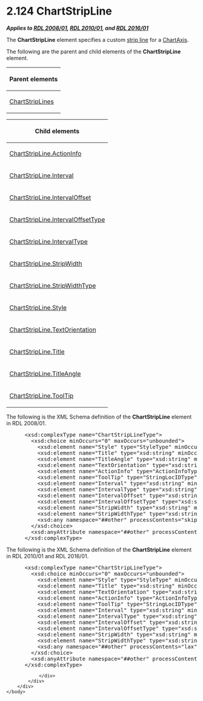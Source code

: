 <html dir="LTR" xmlns:mshelp="http://msdn.microsoft.com/mshelp" xmlns:ddue="http://ddue.schemas.microsoft.com/authoring/2003/5" xmlns:xlink="http://www.w3.org/1999/xlink" xmlns:tool="http://www.microsoft.com/tooltip">
    <head>
        <meta http-equiv="Content-Type" content="text/html; CHARSET=utf-8"></meta>
        <meta name="save" content="history"></meta>
        <title>2.124 ChartStripLine</title>
        <xml>
            <mshelp:toctitle title="2.124 ChartStripLine"></mshelp:toctitle>
            <mshelp:rltitle title="[MS-RDL]: ChartStripLine"></mshelp:rltitle>
            <mshelp:keyword index="A" term="4b96c12c-5a8d-4335-b76c-da86e7328c63"></mshelp:keyword>
            <mshelp:attr name="DCSext.ContentType" value="open specification"></mshelp:attr>
            <mshelp:attr name="AssetID" value="4b96c12c-5a8d-4335-b76c-da86e7328c63"></mshelp:attr>
            <mshelp:attr name="TopicType" value="kbRef"></mshelp:attr>
            <mshelp:attr name="DCSext.Title" value="[MS-RDL]: ChartStripLine" />
        </xml>
    </head>
    <body>
        <div id="header">
            <h1 class="heading">2.124 ChartStripLine</h1>
        </div>
        <div id="mainSection">
            <div id="mainBody">
                <div id="allHistory" class="saveHistory"></div>
                <div id="sectionSection0" class="section" name="collapseableSection">
                    

<p><b><i>Applies to </i></b><a href="1e855f94-4617-47e4-b89e-0856c6cb420f.md"><b><i>RDL 2008/01</i></b></a><b><i>,
</i></b><a href="3428e690-a348-4ec7-8a6a-8efb42d2cdee.md"><b><i>RDL 2010/01</i></b></a><b><i>,
and </i></b><a href="52ce3983-2bfc-4e72-9359-42aaf5fe4509.md"><b><i>RDL 2016/01</i></b></a></p>

<p>The <b>ChartStripLine</b> element specifies a custom <a href="b2482b3f-74ab-4ca8-a9e5-c07955011743.md#gt_de75ec20-516b-451b-9331-ccc4dc2f5702">strip line</a> for a <a href="0c19f1cb-ef68-4c28-a2d0-8601b7fd0f32.md">ChartAxis</a>.</p>

<p>The following are the parent and child elements of the <b>ChartStripLine</b>
element.</p>

<table>
 <thead>
  <tr>
   <th>
   <p>Parent elements </p>
   </th>
  </tr>
 </thead>
 <tr>
  <td>
  <p><a href="a6a3bbd4-9155-4f71-b17d-a8202bc77cd7.md">ChartStripLines</a></p>
  </td>
 </tr>
</table>

<p> </p>

<table>
 <thead>
  <tr>
   <th>
   <p>Child elements </p>
   </th>
  </tr>
 </thead>
 <tr>
  <td>
  <p><a href="f38a3c15-2a80-490f-93bd-b30ea8fea353.md">ChartStripLine.ActionInfo</a>
  </p>
  </td>
 </tr>
 <tr>
  <td>
  <p><a href="45d13a99-cccf-41b6-b431-f200bd70f2d5.md">ChartStripLine.Interval</a>
  </p>
  </td>
 </tr>
 <tr>
  <td>
  <p><a href="e99b96e2-806b-473d-8cee-28e433cee235.md">ChartStripLine.IntervalOffset</a>
  </p>
  </td>
 </tr>
 <tr>
  <td>
  <p><a href="51c68c9f-850a-4f30-a950-75bba2a5e582.md">ChartStripLine.IntervalOffsetType</a>
  </p>
  </td>
 </tr>
 <tr>
  <td>
  <p><a href="b913afb0-cdfd-40c8-83d5-ccf77140e70c.md">ChartStripLine.IntervalType</a>
  </p>
  </td>
 </tr>
 <tr>
  <td>
  <p><a href="295d2770-90e2-4358-a4e3-37bbcb458c2d.md">ChartStripLine.StripWidth</a>
  </p>
  </td>
 </tr>
 <tr>
  <td>
  <p><a href="5acfb7b5-2cd6-4d26-af39-83af8e912db3.md">ChartStripLine.StripWidthType</a>
  </p>
  </td>
 </tr>
 <tr>
  <td>
  <p><a href="c382be4a-3c35-49ca-9a7d-c89128fb4281.md">ChartStripLine.Style</a>
  </p>
  </td>
 </tr>
 <tr>
  <td>
  <p><a href="b84c4f2a-4869-4241-ab98-61138de093a8.md">ChartStripLine.TextOrientation</a>
  </p>
  </td>
 </tr>
 <tr>
  <td>
  <p><a href="08fd8de6-a566-4621-b451-46456fbc04d5.md">ChartStripLine.Title</a>
  </p>
  </td>
 </tr>
 <tr>
  <td>
  <p><a href="dda51f9c-fbae-4f69-a027-3303634d9040.md">ChartStripLine.TitleAngle</a></p>
  </td>
 </tr>
 <tr>
  <td>
  <p><a href="979b15dc-7443-4fe8-874f-3df7941a1f76.md">ChartStripLine.ToolTip</a></p>
  </td>
 </tr>
</table>

<p>The following is the XML Schema definition of the <b>ChartStripLine</b>
element in RDL 2008/01.</p>

<dl>
<dd>
<div><pre> &lt;xsd:complexType name=&quot;ChartStripLineType&quot;&gt;
   &lt;xsd:choice minOccurs=&quot;0&quot; maxOccurs=&quot;unbounded&quot;&gt;
     &lt;xsd:element name=&quot;Style&quot; type=&quot;StyleType&quot; minOccurs=&quot;0&quot; /&gt;
     &lt;xsd:element name=&quot;Title&quot; type=&quot;xsd:string&quot; minOccurs=&quot;0&quot; /&gt;
     &lt;xsd:element name=&quot;TitleAngle&quot; type=&quot;xsd:string&quot; minOccurs=&quot;0&quot; /&gt;
     &lt;xsd:element name=&quot;TextOrientation&quot; type=&quot;xsd:string&quot; minOccurs=&quot;0&quot; /&gt;
     &lt;xsd:element name=&quot;ActionInfo&quot; type=&quot;ActionInfoType&quot; minOccurs=&quot;0&quot; /&gt;
     &lt;xsd:element name=&quot;ToolTip&quot; type=&quot;StringLocIDType&quot; minOccurs=&quot;0&quot; /&gt;
     &lt;xsd:element name=&quot;Interval&quot; type=&quot;xsd:string&quot; minOccurs=&quot;0&quot; /&gt;
     &lt;xsd:element name=&quot;IntervalType&quot; type=&quot;xsd:string&quot; minOccurs=&quot;0&quot; /&gt;
     &lt;xsd:element name=&quot;IntervalOffset&quot; type=&quot;xsd:string&quot; minOccurs=&quot;0&quot; /&gt;
     &lt;xsd:element name=&quot;IntervalOffsetType&quot; type=&quot;xsd:string&quot; minOccurs=&quot;0&quot; /&gt;
     &lt;xsd:element name=&quot;StripWidth&quot; type=&quot;xsd:string&quot; minOccurs=&quot;0&quot; /&gt;
     &lt;xsd:element name=&quot;StripWidthType&quot; type=&quot;xsd:string&quot; minOccurs=&quot;0&quot; /&gt;
     &lt;xsd:any namespace=&quot;##other&quot; processContents=&quot;skip&quot; /&gt;
   &lt;/xsd:choice&gt;
   &lt;xsd:anyAttribute namespace=&quot;##other&quot; processContents=&quot;skip&quot; /&gt;
 &lt;/xsd:complexType&gt;
</pre></div>
</dd></dl>

<p>The following is the XML Schema definition of the <b>ChartStripLine</b>
element in RDL 2010/01 and RDL 2016/01.</p>

<dl>
<dd>
<div><pre> &lt;xsd:complexType name=&quot;ChartStripLineType&quot;&gt;
   &lt;xsd:choice minOccurs=&quot;0&quot; maxOccurs=&quot;unbounded&quot;&gt;
     &lt;xsd:element name=&quot;Style&quot; type=&quot;StyleType&quot; minOccurs=&quot;0&quot; /&gt;
     &lt;xsd:element name=&quot;Title&quot; type=&quot;xsd:string&quot; minOccurs=&quot;0&quot; /&gt;
     &lt;xsd:element name=&quot;TextOrientation&quot; type=&quot;xsd:string&quot; minOccurs=&quot;0&quot; /&gt;
     &lt;xsd:element name=&quot;ActionInfo&quot; type=&quot;ActionInfoType&quot; minOccurs=&quot;0&quot; /&gt;
     &lt;xsd:element name=&quot;ToolTip&quot; type=&quot;StringLocIDType&quot; minOccurs=&quot;0&quot; /&gt;
     &lt;xsd:element name=&quot;Interval&quot; type=&quot;xsd:string&quot; minOccurs=&quot;0&quot; /&gt;
     &lt;xsd:element name=&quot;IntervalType&quot; type=&quot;xsd:string&quot; minOccurs=&quot;0&quot; /&gt;
     &lt;xsd:element name=&quot;IntervalOffset&quot; type=&quot;xsd:string&quot; minOccurs=&quot;0&quot; /&gt;
     &lt;xsd:element name=&quot;IntervalOffsetType&quot; type=&quot;xsd:string&quot; minOccurs=&quot;0&quot; /&gt;
     &lt;xsd:element name=&quot;StripWidth&quot; type=&quot;xsd:string&quot; minOccurs=&quot;0&quot; /&gt;
     &lt;xsd:element name=&quot;StripWidthType&quot; type=&quot;xsd:string&quot; minOccurs=&quot;0&quot; /&gt;
     &lt;xsd:any namespace=&quot;##other&quot; processContents=&quot;lax&quot; /&gt;
   &lt;/xsd:choice&gt;
   &lt;xsd:anyAttribute namespace=&quot;##other&quot; processContents=&quot;lax&quot; /&gt;
 &lt;/xsd:complexType&gt;
</pre></div>
</dd></dl>


                </div>
            </div>
        </div>
    </body>
</html>